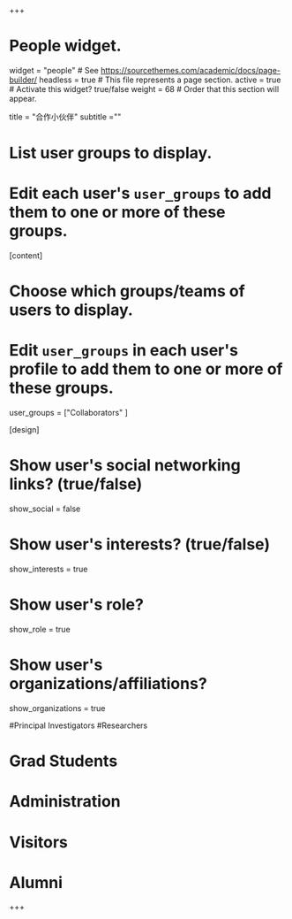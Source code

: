 +++
# People widget.
widget = "people"  # See https://sourcethemes.com/academic/docs/page-builder/
headless = true  # This file represents a page section.
active = true  # Activate this widget? true/false
weight = 68  # Order that this section will appear.

title = "合作小伙伴"
subtitle =""

# List user groups to display.
# Edit each user's `user_groups` to add them to one or more of these groups.

[content]
# Choose which groups/teams of users to display.
#   Edit `user_groups` in each user's profile to add them to one or more of these groups.

user_groups =  ["Collaborators" ]
    

[design]

# Show user's social networking links? (true/false)
show_social = false
# Show user's interests? (true/false)
show_interests = true
# Show user's role?
show_role = true
# Show user's organizations/affiliations?
show_organizations = true
 
 
#Principal Investigators
#Researchers
# Grad Students
# Administration
# Visitors
# Alumni 
  
+++

